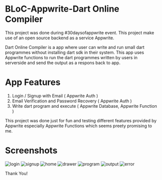 # BLoC-Appwrite-Dart Online Compiler

This project was done during #30daysofappwrite event. This project make use of an open source backend as a service Appwrite. 

Dart Online Compiler is a app where user can write and run small dart programmes without installing dart sdk in their system. This app uses Appwrite functions to run the dart programmes written by users in serverside and send the output as a respons back to app.

# App Features

1. Login / Signup with Email ( Appwrite Auth )
2. Email Verification and Password Recovery ( Appwrite Auth )
3. Write dart program and execute ( Appwrite Database, Appwrite Function )

This project was done just for fun and testing different features provided by Appwrite especially Appwrite Functions which seems preety promising to me. 


# Screenshots

![login](https://user-images.githubusercontent.com/19362725/120270577-93decf80-c2c9-11eb-9019-c3a79c2fa5b7.png)
![signup](https://user-images.githubusercontent.com/19362725/120270619-a3f6af00-c2c9-11eb-90fd-514b746459a8.png)
![home](https://user-images.githubusercontent.com/19362725/120270634-a78a3600-c2c9-11eb-8116-2c75ac8368fe.png)
![drawer](https://user-images.githubusercontent.com/19362725/120270642-a9ec9000-c2c9-11eb-820e-1063b4a6179f.png)
![program](https://user-images.githubusercontent.com/19362725/120270650-ad801700-c2c9-11eb-80dc-457a1d7692c3.png)
![output](https://user-images.githubusercontent.com/19362725/120270659-b07b0780-c2c9-11eb-881f-56a132e5e153.png)
![error](https://user-images.githubusercontent.com/19362725/120270663-b375f800-c2c9-11eb-8b13-110427cd76e9.png)


Thank You!
